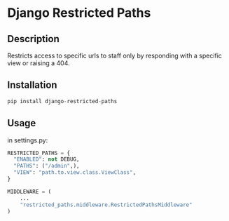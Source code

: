 # Django Restricted Paths

## Description

Restricts access to specific urls to staff only by responding with a specific view or raising a 404.

## Installation

```python
pip install django-restricted-paths
```

## Usage

in settings.py:

```python
RESTRICTED_PATHS = {
  "ENABLED": not DEBUG,
  "PATHS": ("/admin",),
  "VIEW": "path.to.view.class.ViewClass",
}

MIDDLEWARE = (
    ...
    "restricted_paths.middleware.RestrictedPathsMiddleware"
)
```

